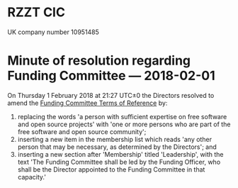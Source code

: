 # RZZT CIC

UK company number 10951485

# Minute of resolution regarding Funding Committee — 2018-02-01

On Thursday 1 February 2018 at 21:27 UTC±0 the Directors resolved to amend the [Funding Committee Terms of Reference](https://github.com/RZZT/Company-Documents/blob/master/Committee%20Terms%20of%20Reference/funding-committee.md) by:

1. replacing the words 'a person with sufficient expertise on free software and open source projects' with 'one or more persons who are part of the free software and open source community';
2. inserting a new item in the membership list which reads 'any other person that may be necessary, as determined by the Directors'; and
3. inserting a new section after 'Membership' titled 'Leadership', with the text 'The Funding Committee shall be led by the Funding Officer, who shall be the Director appointed to the Funding Committee in that capacity.'
